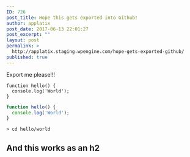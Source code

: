```yaml
---
ID: 726
post_title: Hope this gets exported into Github!
author: applatix
post_date: 2017-06-13 22:01:27
post_excerpt: ""
layout: post
permalink: >
  http://applatix.staging.wpengine.com/hope-gets-exported-github/
published: true
---
```

<p>Export me please!!!</p>

~~~
function hello() {
  console.log('World');
}
~~~

```javascript
function hello() {
  console.log('World');
}
```

```
> cd hello/world
```

<h2>And this works as an h2</h2>
